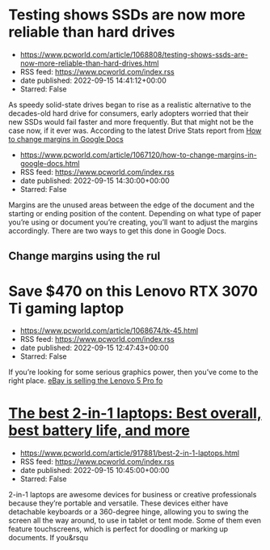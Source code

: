 # Testing shows SSDs are now more reliable than hard drives
 - https://www.pcworld.com/article/1068808/testing-shows-ssds-are-now-more-reliable-than-hard-drives.html
 - RSS feed: https://www.pcworld.com/index.rss
 - date published: 2022-09-15 14:41:12+00:00
 - Starred: False

<div id="link_wrapped_content">
<section class="wp-block-bigbite-multi-title"><div class="container"></div></section><p>As speedy solid-state drives began to rise as a realistic alternative to the decades-old hard drive for consumers, early adopters worried that their new SSDs would fail faster and more frequently. But that might not be the case now, if it ever was. According to the latest Drive Stats report from <a href="https://go.redirectingat.com/?id=111346X1569483&amp;url=https://www.backbl

# How to change margins in Google Docs
 - https://www.pcworld.com/article/1067120/how-to-change-margins-in-google-docs.html
 - RSS feed: https://www.pcworld.com/index.rss
 - date published: 2022-09-15 14:30:00+00:00
 - Starred: False

<div id="link_wrapped_content">
<section class="wp-block-bigbite-multi-title"><div class="container"></div></section><p>Margins are the unused areas between the edge of the document and the starting or ending position of the content. Depending on what type of paper you&rsquo;re using or document you&rsquo;re creating, you&rsquo;ll want to adjust the margins accordingly. There are two ways to get this done in Google Docs.</p>



<h2 id="change-margins-using-the-ruler">Change margins using the rul

# Save $470 on this Lenovo RTX 3070 Ti gaming laptop
 - https://www.pcworld.com/article/1068674/tk-45.html
 - RSS feed: https://www.pcworld.com/index.rss
 - date published: 2022-09-15 12:47:43+00:00
 - Starred: False

<div id="link_wrapped_content">
<section class="wp-block-bigbite-multi-title"><div class="container"></div></section><p>If you&rsquo;re looking for some serious graphics power, then you&rsquo;ve come to the right place. <a href="https://go.redirectingat.com/?id=111346X1569483&amp;url=https://www.ebay.com/itm/295068953330?epid=20055768830&amp;hash=item44b37aeaf2:g:LBoAAOSwaGxiu92C&amp;xcust=2-2-1068674-1-0-0&amp;sref=https://www.pcworld.com/feed" rel="nofollow">eBay is selling the Lenovo 5 Pro fo

# The best 2-in-1 laptops: Best overall, best battery life, and more
 - https://www.pcworld.com/article/917881/best-2-in-1-laptops.html
 - RSS feed: https://www.pcworld.com/index.rss
 - date published: 2022-09-15 10:45:00+00:00
 - Starred: False

<div id="link_wrapped_content">
<section class="wp-block-bigbite-multi-title"><div class="container"></div></section><p>2-in-1 laptops are awesome devices for business or creative professionals because they&rsquo;re portable and versatile. These devices either have detachable keyboards or a 360-degree hinge, allowing you to swing the screen all the way around, to use in tablet or tent mode. Some of them even feature touchscreens, which is perfect for doodling or marking up documents. If you&rsqu
